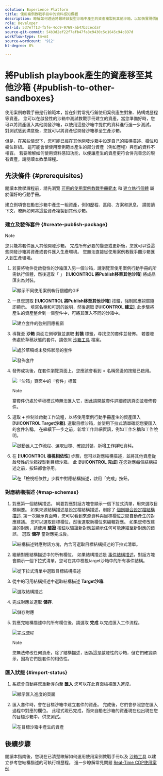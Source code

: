 ```yaml
---
solution: Experience Platform
title: 使用案例教戰手冊中的資料感知概觀
description: 瞭解如何透過將最終啟髮型沙箱中產生的資產複製到其他沙箱，以加快實現價值的時間。
role: Developer
exl-id: 537eff13-f5fe-4cc9-9769-ab47b3cecda7
source-git-commit: 54b3d2ef22f7afb47fa8c9430c5c1645c94c837d
workflow-type: tm+mt
source-wordcount: '912'
ht-degree: 0%

---
```


# 將Publish playbook產生的資產移至其他沙箱 {#publish-to-other-sandboxes}

使用案例教戰手冊是行銷範本，旨在針對常見行銷使用案例產生對象、結構或歷程等資產。 您可以在啟發性的沙箱中測試教戰手冊建立的資產，當您準備好時，您可以將資產匯入其他開發沙箱，以使用這些沙箱中提供的資料進行進一步測試。 對測試感到滿意後，您就可以將資產從開發沙箱移至生產沙箱。

但是，在某些情況下，您可能已經在其他開發沙箱中設定自己的結構描述、欄位和欄位群組。 這可能會使使用案例範本產生的部分資產（例如歷程）與您的資料不相容。 若要瞭解如何使用資料感知功能，以便讓產生的資產更符合併完善您的現有資產，請閱讀本教學課程。

## 先決條件 {#prerequisites}

閱讀本教學課程前，請先瀏覽 [可用的使用案例教戰手冊範本](/help/use-case-playbooks/playbooks/choose.md#search-and-filter) 和 [建立執行個體](/help/use-case-playbooks/playbooks/create-share-reuse.md) 屬於偏好的行動手冊。

建立例項會在勵志沙箱中產生一組資產，例如歷程、區段、方案和訊息。 請閱讀下文，瞭解如何將這些資產複製到其他沙箱。

### 建立及發佈套件 {#create-publish-package}

>[!NOTE]
>
> 您只能將套件匯入其他開發沙箱。 完成所有必要的變更或更新後，您就可以從這些開發沙箱將資產或套件匯入生產環境。 您無法直接從使用案例教戰手冊沙箱匯入到生產環境。

1. 若要將物件從啟發性的沙箱匯入另一個沙箱，請瀏覽至使用案例行動手冊的所需執行個體，然後選取「 」 **[!UICONTROL 將Publish移至其他沙箱]** 將成品匯出為封裝。

   ![顯示不同使用案例執行個體的GIF](/help/use-case-playbooks/assets/playbooks/data-awareness/browse-to-existing-instances-of-playbook.gif)

2. 一旦您選取 **[!UICONTROL 將Publish移至其他沙箱]** 按鈕，強制回應視窗隨即顯示。 填寫名稱和可選的說明，然後選取 **[!UICONTROL 建立]**. 此步驟將產生的資產整合到一個套件中，可將其匯入不同的沙箱中。

   ![建立套件的強制回應視窗](/help/use-case-playbooks/assets/playbooks/data-awareness/create-package-modal.png)

3. 導覽至 **沙箱** 頁面左側導覽並選取 **封裝** 標籤，尋找您的套件並發佈。 若要發佈處於草稿狀態的套件，請依照 [沙箱工具](/help/sandboxes/ui/sandbox-tooling.md#add-an-object-to-an-existing-package-and-publish) 檔案。

   ![處於草稿或未發佈狀態的套件](/help/use-case-playbooks/assets/playbooks/data-awareness/draft-mode.png)

   ![發佈套件](/help/use-case-playbooks/assets/playbooks/data-awareness/publish-draft.png)

4. 發佈成功後，在套件瀏覽頁面上，您應該會看到 **+** 名稱旁邊的按鈕已啟用。

   ![「沙箱」頁面中的「套件」標籤](/help/use-case-playbooks/assets/playbooks/data-awareness/packages.png)

   >[!NOTE]
   >
   > 當套件仍處於草稿模式時無法匯入它，因此請開啟套件詳細資訊頁面並發佈套件。

5. 選取 **+** 控制並啟動工作流程，以將使用案例行動手冊產生的資產匯入 **[!UICONTROL Target沙箱]**. 選取目標沙箱，並使用下拉式清單確認您要匯入的套件名稱。 在繼續下一步之前，新增工作詳細資訊，例如工作名稱和工作說明。

   ![啟動匯入工作流程、選取目標、確認封裝、新增工作詳細資料。](/help/use-case-playbooks/assets/playbooks/data-awareness/import-package-import-settings.png)

6. 在 **[!UICONTROL 檢視相依性]** 步驟，您可以對應結構描述，並將其他資產從啟發性的沙箱複製到目標沙箱。 此 **[!UICONTROL 完成]** 在您對應每個結構描述之前，按鈕都會停用。

   ![在「檢視相依性」步驟中對應結構描述，啟用「完成」按鈕。](/help/use-case-playbooks/assets/playbooks/data-awareness/import-package-view-dependencies.png)

### 對應結構描述 {#map-schemas}

1. 對應第一個結構描述。 綱要對應對話方塊會顯示一個下拉式清單，用來選取目標綱要。 如果來源結構描述是設定檔結構描述，則除了 [個別聯合設定檔結構描述](/help/xdm/classes/individual-profile.md). 第一次顯示頁面時，您可以看到來源資料與目標欄位之間自動產生的對應建議。 您可以選取目標欄位，然後選取新欄位來編輯對應。 如果您修改建議的對應，請使用 **驗證** 按鈕以驗證新對應並顯示任何可能連結至新對應的錯誤。 選取 **儲存** 當對應完成後。

   ![結構描述對應對話方塊，內含可選取目標結構描述的下拉式清單。](/help/use-case-playbooks/assets/playbooks/data-awareness/map-to-existing-fields.png)

2. 繼續對應結構描述中的所有欄位。 如果結構描述是 [事件結構描述](/help/xdm/classes/experienceevent.md)，對話方塊會顯示一個下拉式清單，您可在其中檢視target沙箱中的所有事件結構。

   ![從下拉式清單中選取目標結構描述](/help/use-case-playbooks/assets/playbooks/data-awareness/map-to-event-schema.png)

3. 從中的可用結構描述中選取結構描述 **Target沙箱**.

   ![選取結構描述](/help/use-case-playbooks/assets/playbooks/data-awareness/map-to-available-schemas.png)

4. 完成對應並選取 **儲存**.

   ![儲存對應](/help/use-case-playbooks/assets/playbooks/data-awareness/map-to-existing-modal.png)

5. 對應完結構描述中的所有欄位後，請選取 **完成** 以完成匯入工作流程。

   ![完成流程](/help/use-case-playbooks/assets/playbooks/data-awareness/complete-flow.png)

   >[!NOTE]
   >
   > 您無法修改任何資產，除了結構描述，因為這是啟發性的沙箱，但它們確實顯示，因為它們是套件的相依性。

### 匯入狀態 {#import-status}

1. 系統會自動將您重新導向至 [**匯入**](/help/sandboxes/ui/sandbox-tooling.md#view-import-details) 您可以在此頁面檢視匯入進度。

   ![顯示匯入進度的頁面](/help/use-case-playbooks/assets/playbooks/data-awareness/import-progress.png)

2. 匯入套件時，會在目標沙箱中建立套件的資產。 完成後，它們會參照您在匯入過程中對應的欄位。 此程式現已完成，而來自勵志沙箱的資產現在也出現在您的目標沙箱中，供您測試。

   ![在目標沙箱中產生的資產](/help/use-case-playbooks/assets/playbooks/data-awareness/packages.png)

## 後續步驟

閱讀本指南後，您現在已清楚瞭解如何運用使用案例教戰手冊以及 [沙箱工具](/help/sandboxes/ui/sandbox-tooling.md#monitor-import-jobs-and-view-import-objects-details) 以建立參考您結構描述的可執行檔歷程。 進一步瞭解常見問題 [Real-Time CDP使用案例](/help/rtcdp/use-case-guides/intelligent-re-engagement/intelligent-re-engagement.md).
